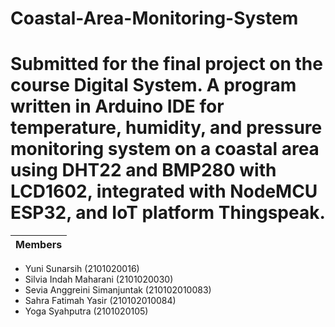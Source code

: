# Coastal-Area-Monitoring-System
Submitted for the final project on the course Digital System. A program written in Arduino IDE for temperature, humidity, and pressure monitoring system on a coastal area using DHT22 and BMP280 with LCD1602, integrated with NodeMCU ESP32, and IoT platform Thingspeak.
=============================================
| Members |
|---------|
- Yuni Sunarsih (2101020016)
- Silvia Indah Maharani (2101020030)
- Sevia Anggreini Simanjuntak (210102010083)
- Sahra Fatimah Yasir (210102010084)
- Yoga Syahputra (2101020105)
